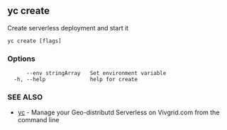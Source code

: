 ## yc create

Create serverless deployment and start it

```
yc create [flags]
```

### Options

```
      --env stringArray   Set environment variable
  -h, --help              help for create
```

### SEE ALSO

* [yc](yc.md)	 - Manage your Geo-distributd Serverless on Vivgrid.com from the command line

